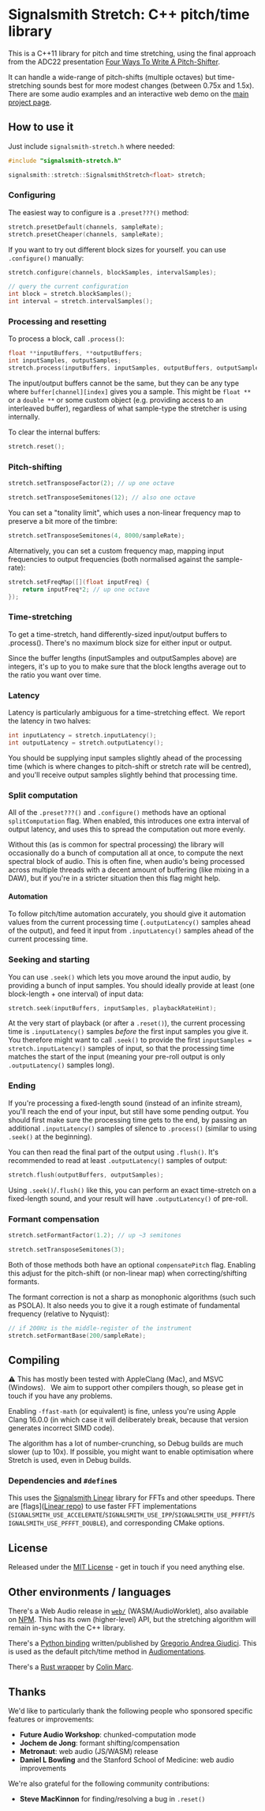 # Signalsmith Stretch: C++ pitch/time library

This is a C++11 library for pitch and time stretching, using the final approach from the ADC22 presentation [Four Ways To Write A Pitch-Shifter](https://www.youtube.com/watch?v=fJUmmcGKZMI).

It can handle a wide-range of pitch-shifts (multiple octaves) but time-stretching sounds best for more modest changes (between 0.75x and 1.5x).  There are some audio examples and an interactive web demo on the [main project page](https://signalsmith-audio.co.uk/code/stretch/).

## How to use it

Just include `signalsmith-stretch.h` where needed:

```cpp
#include "signalsmith-stretch.h"

signalsmith::stretch::SignalsmithStretch<float> stretch;
```

### Configuring

The easiest way to configure is a `.preset???()` method:

```cpp
stretch.presetDefault(channels, sampleRate);
stretch.presetCheaper(channels, sampleRate);
```

If you want to try out different block sizes for yourself. you can use `.configure()` manually:

```cpp
stretch.configure(channels, blockSamples, intervalSamples);

// query the current configuration
int block = stretch.blockSamples();
int interval = stretch.intervalSamples();
```

### Processing and resetting

To process a block, call `.process()`:

```cpp
float **inputBuffers, **outputBuffers;
int inputSamples, outputSamples;
stretch.process(inputBuffers, inputSamples, outputBuffers, outputSamples);
```

The input/output buffers cannot be the same, but they can be any type where `buffer[channel][index]` gives you a sample.  This might be `float **` or a `double **` or some custom object (e.g. providing access to an interleaved buffer), regardless of what sample-type the stretcher is using internally.

To clear the internal buffers:

```cpp
stretch.reset();
```

### Pitch-shifting

```cpp
stretch.setTransposeFactor(2); // up one octave

stretch.setTransposeSemitones(12); // also one octave
```

You can set a "tonality limit", which uses a non-linear frequency map to preserve a bit more of the timbre:

```cpp
stretch.setTransposeSemitones(4, 8000/sampleRate);
```

Alternatively, you can set a custom frequency map, mapping input frequencies to output frequencies (both normalised against the sample-rate): 

```cpp
stretch.setFreqMap([](float inputFreq) {
	return inputFreq*2; // up one octave
});
```

### Time-stretching

To get a time-stretch, hand differently-sized input/output buffers to .process(). There's no maximum block size for either input or output.

Since the buffer lengths (inputSamples and outputSamples above) are integers, it's up to you to make sure that the block lengths average out to the ratio you want over time.

### Latency

Latency is particularly ambiguous for a time-stretching effect. We report the latency in two halves:

```cpp
int inputLatency = stretch.inputLatency();
int outputLatency = stretch.outputLatency();
```

You should be supplying input samples slightly ahead of the processing time (which is where changes to pitch-shift or stretch rate will be centred), and you'll receive output samples slightly behind that processing time.

### Split computation

All of the `.preset???()` and `.configure()` methods have an optional `splitComputation` flag.  When enabled, this introduces one extra interval of output latency, and uses this to spread the computation out more evenly.

Without this (as is common for spectral processing) the library will occasionally do a bunch of computation all at once, to compute the next spectral block of audio.  This is often fine, when audio's being processed across multiple threads with a decent amount of buffering (like mixing in a DAW), but if you're in a stricter situation then this flag might help. 

#### Automation

To follow pitch/time automation accurately, you should give it automation values from the current processing time (`.outputLatency()` samples ahead of the output), and feed it input from `.inputLatency()` samples ahead of the current processing time.

### Seeking and starting

You can use `.seek()` which lets you move around the input audio, by providing a bunch of input samples.  You should ideally provide at least (one block-length + one interval) of input data:

```cpp
stretch.seek(inputBuffers, inputSamples, playbackRateHint);
```

At the very start of playback (or after a `.reset()`), the current processing time is `.inputLatency()` samples *before* the first input samples you give it.  You therefore might want to call `.seek()` to provide the first `inputSamples = stretch.inputLatency()` samples of input, so that the processing time matches the start of the input (meaning your pre-roll output is only `.outputLatency()` samples long).

### Ending

If you're processing a fixed-length sound (instead of an infinite stream), you'll reach the end of your input, but still have some pending output.  You should first make sure the processing time gets to the end, by passing an additional `.inputLatency()` samples of silence to `.process()` (similar to using `.seek()` at the beginning).

You can then read the final part of the output using `.flush()`.  It's recommended to read at least `.outputLatency()` samples of output:

```cpp
stretch.flush(outputBuffers, outputSamples);
``` 

Using `.seek()`/`.flush()` like this, you can perform an exact time-stretch on a fixed-length sound, and your result will have `.outputLatency()` of pre-roll.

### Formant compensation

```cpp
stretch.setFormantFactor(1.2); // up ~3 semitones

stretch.setTransposeSemitones(3);
```

Both of those methods both have an optional `compensatePitch` flag.  Enabling this adjust for the pitch-shift (or non-linear map) when correcting/shifting formants.

The formant correction is not a sharp as monophonic algorithms (such such as PSOLA).  It also needs you to give it a rough estimate of fundamental frequency (relative to Nyquist):

```cpp
// if 200Hz is the middle-register of the instrument
stretch.setFormantBase(200/sampleRate);
```

## Compiling

⚠️ This has mostly been tested with AppleClang (Mac), and MSVC (Windows).  We aim to support other compilers though, so please get in touch if you have any problems.

Enabling `-ffast-math` (or equivalent) is fine, unless you're using Apple Clang 16.0.0 (in which case it will deliberately break, because that version generates incorrect SIMD code).

The algorithm has a lot of number-crunching, so Debug builds are much slower (up to 10x).  If possible, you might want to enable optimisation where Stretch is used, even in Debug builds.

### Dependencies and `#define`s

This uses the [Signalsmith Linear](https://github.com/Signalsmith-Audio/linear) library for FFTs and other speedups.  There are [flags]([Linear repo](https://github.com/Signalsmith-Audio/linear?tab=readme-ov-file#building)) to use faster FFT implementations (`SIGNALSMITH_USE_ACCELERATE`/`SIGNALSMITH_USE_IPP`/`SIGNALSMITH_USE_PFFFT`/`SIGNALSMITH_USE_PFFFT_DOUBLE`), and corresponding CMake options.

## License

Released under the [MIT License](LICENSE.txt) - get in touch if you need anything else.

## Other environments / languages

There's a Web Audio release in [`web/`](web/) (WASM/AudioWorklet), also available on [NPM](https://npmjs.com/package/signalsmith-stretch).  This has its own (higher-level) API, but the stretching algorithm will remain in-sync with the C++ library.

There's a [Python binding](https://pypi.org/project/python-stretch/) written/published by [Gregorio Andrea Giudici](https://github.com/gregogiudici/python-stretch).  This is used as the default pitch/time method in [Audiomentations](https://iver56.github.io/audiomentations/).

There's a [Rust wrapper](https://crates.io/crates/signalsmith-stretch) by [Colin Marc](https://github.com/colinmarc/signalsmith-stretch-rs).

## Thanks

We'd like to particularly thank the following people who sponsored specific features or improvements:

* **Future Audio Workshop**: chunked-computation mode
* **Jochem de Jong**: formant shifting/compensation
* **Metronaut**: web audio (JS/WASM) release
* **Daniel L Bowling** and the Stanford School of Medicine: web audio improvements

We're also grateful for the following community contributions:

* **Steve MacKinnon** for finding/resolving a bug in `.reset()`
